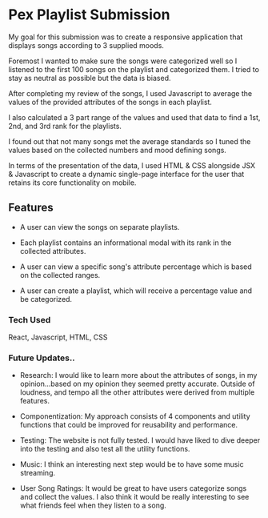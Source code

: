 # Pex Playlist Submission
My goal for this submission was to create a responsive application that displays songs according to 3 supplied moods.

Foremost I wanted to make sure the songs were categorized well so I listened to the first 100 songs on the playlist and categorized them. I tried to stay as neutral as possible but the data is biased. 

After completing my review of the songs, I used Javascript to average the values of the provided attributes of the songs in each playlist. 

I also calculated a 3 part range of the values and used that data to find a 1st, 2nd, and 3rd rank for the playlists.

I found out that not many songs met the average standards so I tuned the values based on the collected numbers and mood defining songs.

In terms of the presentation of the data, I used HTML & CSS alongside JSX & Javascript to create a dynamic single-page interface for the user that retains its core functionality on mobile.

## Features
- A user can view the songs on separate playlists.

- Each playlist contains an informational modal with its rank in the collected attributes.

- A user can view a specific song's attribute percentage which is based on the collected ranges.

- A user can create a playlist, which will receive a percentage value and be categorized.


### Tech Used
React, Javascript, HTML, CSS

### Future Updates..

- Research: I would like to learn more about the attributes of songs, in my opinion...based on my opinion they seemed pretty accurate. Outside of loudness, and tempo all the other attributes were derived from multiple features. 

- Componentization: My approach consists of 4 components and utility functions that could be improved for reusability and performance. 

- Testing: The website is not fully tested. I would have liked to dive deeper into the testing and also test all the utility functions.

- Music: I think an interesting next step would be to have some music streaming. 

- User Song Ratings: It would be great to have users categorize songs and collect the values. I also think it would be really interesting to see what friends feel when they listen to a song.
